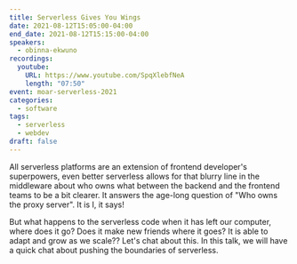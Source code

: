 ```yaml
---
title: Serverless Gives You Wings
date: 2021-08-12T15:05:00-04:00
end_date: 2021-08-12T15:15:00-04:00
speakers:
  - obinna-ekwuno
recordings:
  youtube:
    URL: https://www.youtube.com/SpqXlebfNeA
    length: "07:50"
event: moar-serverless-2021
categories:
  - software
tags:
  - serverless
  - webdev
draft: false
---
```


All serverless platforms are an extension of frontend developer's superpowers, even better serverless allows for that blurry line in the middleware about who owns what between the backend and the frontend teams to be a bit clearer. It answers the age-long question of "Who owns the proxy server". It is I, it says!

But what happens to the serverless code when it has left our computer, where does it go? Does it make new friends where it goes? It is able to adapt and grow as we scale?? Let's chat about this. In this talk, we will have a quick chat about pushing the boundaries of serverless.
